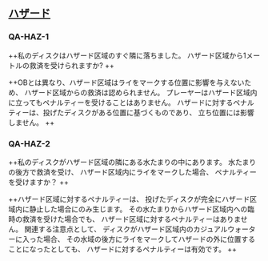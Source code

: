 ## [ハザード](80605)

### QA-HAZ-1
++私のディスクはハザード区域のすぐ隣に落ちました。
ハザード区域から1メートルの救済を受けられますか? ++

++OBとは異なり、ハザード区域はライをマークする位置に影響を与えないため、
ハザード区域からの救済は認められません。
プレーヤーはハザード区域内に立ってもペナルティーを受けることはありません。
ハザードに対するペナルティーは、投げたディスクがある位置に基づくものであり、
立ち位置には影響しません。 ++

### QA-HAZ-2
++私のディスクがハザード区域の隣にある水たまりの中にあります。
水たまりの後方で救済を受け、
ハザード区域内にライをマークした場合、
ペナルティーを受けますか？ ++

++ハザード区域に対するペナルティーは、
投げたディスクが完全にハザード区域内に静止した場合にのみ生じます。
その水たまりからハザード区域内への臨時の救済を受けた場合でも、
ハザード区域に対するペナルティーはありません。
関連する注意点として、
ディスクがハザード区域内のカジュアルウォーターに入った場合、
その水域の後方にライをマークしてハザードの外に位置することになったとしても、
ハザードに対するペナルティーは有効です。 ++

